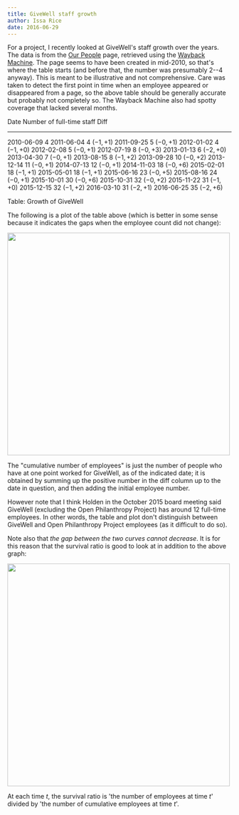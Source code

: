 ```yaml
---
title: GiveWell staff growth
author: Issa Rice
date: 2016-06-29
---
```


For a project, I recently looked at GiveWell's staff growth over the years.
The data is from the [Our People](http://givewell.org/about/people) page, retrieved using the [Wayback Machine](https://archive.org/).
The page seems to have been created in mid-2010, so that's where the table starts (and before that, the number was presumably 2--4 anyway).
This is meant to be illustrative and not comprehensive.
Care was taken to detect the first point in time when an employee appeared or disappeared from a page, so the above table should be generally accurate but probably not completely so.
The Wayback Machine also had spotty coverage that lacked several months.

Date             Number of full-time staff  Diff
---------------- -------------------------- -----------------
2010-06-09       4
2011-06-04       4                          $(-1, +1)$
2011-09-25       5                          $(-0,+1)$
2012-01-02       4                          $(-1, +0)$
2012-02-08       5                          $(-0,+1)$
2012-07-19       8                          $(-0, +3)$
2013-01-13       6                          $(-2, +0)$
2013-04-30       7                          $(-0, +1)$
2013-08-15       8                          $(-1, +2)$
2013-09-28       10                         $(-0, +2)$
2013-12-14       11                         $(-0, +1)$
2014-07-13       12                         $(-0, +1)$
2014-11-03       18                         $(-0, +6)$
2015-02-01       18                         $(-1, +1)$
2015-05-01       18                         $(-1, +1)$
2015-06-16       23                         $(-0, +5)$
2015-08-16       24                         $(-0, +1)$
2015-10-01       30                         $(-0, +6)$
2015-10-31       32                         $(-0,+2)$
2015-11-22       31                         $(-1, +0)$
2015-12-15       32                         $(-1, +2)$
2016-03-10       31                         $(-2, +1)$
2016-06-25       35                         $(-2, +6)$

Table: Growth of GiveWell

The following is a plot of the table above (which is better in some sense because it indicates the gaps when the employee count did not change):

[<img src="givewell-employee.png" width="500" />](givewell-employee.png)

The "cumulative number of employees" is just the number of people who have at one point worked for GiveWell, as of the indicated date; it is obtained by summing up the positive number in the diff column up to the date in question, and then adding the initial employee number.

However note that I think Holden in the October 2015 board meeting said GiveWell (excluding the Open Philanthropy Project) has around 12 full-time employees.
In other words, the table and plot don't distinguish between GiveWell and Open Philanthropy Project employees (as it difficult to do so).

Note also that *the gap between the two curves cannot decrease*.
It is for this reason that the survival ratio is good to look at in addition to the above graph:

[<img src="givewell-survival-ratio.png" width="500" />](givewell-survival-ratio.png)

At each time $t$, the survival ratio is 'the number of employees at time $t$' divided by 'the number of cumulative employees at time $t$'.
